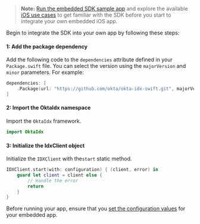 > **Note:** [Run the embedded SDK sample app](/docs/guides/oie-embedded-common-run-samples/ios/main/#run-the-embedded-sdk-sample-app) and explore the available [iOS use cases](/docs/guides/oie-embedded-sdk-use-case-basic-sign-in/ios/main/) to get familiar with the SDK before you start to integrate your own embedded iOS app.

<EmbeddedBrowserWarning />

Begin to integrate the SDK into your own app by following these steps:

#### 1: Add the package dependency

Add the following code to the `dependencies` attribute defined in your `Package.swift` file.
You can select the version using the `majorVersion` and `minor` parameters. For example:

```swift
dependencies: [
    .Package(url: "https://github.com/okta/okta-idx-swift.git", majorVersion: <majorVersion>, minor: <minor>)
]
```

#### 2: Import the OktaIdx namespace

Import the `OktaIdx` framework.

```swift
import OktaIdx
```

#### 3: Initialize the IdxClient object

Initialize the `IDXClient` with the`start` static method.

```swift
IDXClient.start(with: configuration) { (client, error) in
    guard let client = client else {
        // Handle the error
        return
    }
}
```

Before running your app, ensure that you [set the configuration values](#set-the-configuration-values) for your embedded app.
